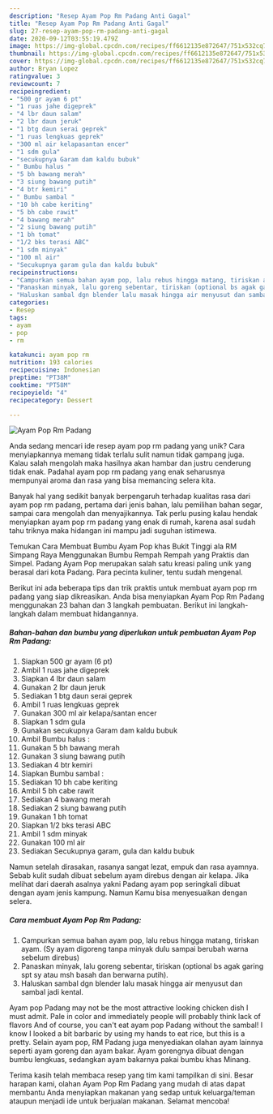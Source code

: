 ```yaml
---
description: "Resep Ayam Pop Rm Padang Anti Gagal"
title: "Resep Ayam Pop Rm Padang Anti Gagal"
slug: 27-resep-ayam-pop-rm-padang-anti-gagal
date: 2020-09-12T03:55:19.479Z
image: https://img-global.cpcdn.com/recipes/ff6612135e872647/751x532cq70/ayam-pop-rm-padang-foto-resep-utama.jpg
thumbnail: https://img-global.cpcdn.com/recipes/ff6612135e872647/751x532cq70/ayam-pop-rm-padang-foto-resep-utama.jpg
cover: https://img-global.cpcdn.com/recipes/ff6612135e872647/751x532cq70/ayam-pop-rm-padang-foto-resep-utama.jpg
author: Bryan Lopez
ratingvalue: 3
reviewcount: 7
recipeingredient:
- "500 gr ayam 6 pt"
- "1 ruas jahe digeprek"
- "4 lbr daun salam"
- "2 lbr daun jeruk"
- "1 btg daun serai geprek"
- "1 ruas lengkuas geprek"
- "300 ml air kelapasantan encer"
- "1 sdm gula"
- "secukupnya Garam dam kaldu bubuk"
- " Bumbu halus "
- "5 bh bawang merah"
- "3 siung bawang putih"
- "4 btr kemiri"
- " Bumbu sambal "
- "10 bh cabe keriting"
- "5 bh cabe rawit"
- "4 bawang merah"
- "2 siung bawang putih"
- "1 bh tomat"
- "1/2 bks terasi ABC"
- "1 sdm minyak"
- "100 ml air"
- "Secukupnya garam gula dan kaldu bubuk"
recipeinstructions:
- "Campurkan semua bahan ayam pop, lalu rebus hingga matang, tiriskan ayam. (Sy ayam digoreng tanpa minyak dulu sampai berubah warna sebelum direbus)"
- "Panaskan minyak, lalu goreng sebentar, tiriskan (optional bs agak garing spt sy atau msh basah dan berwarna putih)."
- "Haluskan sambal dgn blender lalu masak hingga air menyusut dan sambal jadi kental."
categories:
- Resep
tags:
- ayam
- pop
- rm

katakunci: ayam pop rm 
nutrition: 193 calories
recipecuisine: Indonesian
preptime: "PT38M"
cooktime: "PT58M"
recipeyield: "4"
recipecategory: Dessert

---
```



![Ayam Pop Rm Padang](https://img-global.cpcdn.com/recipes/ff6612135e872647/751x532cq70/ayam-pop-rm-padang-foto-resep-utama.jpg)

Anda sedang mencari ide resep ayam pop rm padang yang unik? Cara menyiapkannya memang tidak terlalu sulit namun tidak gampang juga. Kalau salah mengolah maka hasilnya akan hambar dan justru cenderung tidak enak. Padahal ayam pop rm padang yang enak seharusnya mempunyai aroma dan rasa yang bisa memancing selera kita.

Banyak hal yang sedikit banyak berpengaruh terhadap kualitas rasa dari ayam pop rm padang, pertama dari jenis bahan, lalu pemilihan bahan segar, sampai cara mengolah dan menyajikannya. Tak perlu pusing kalau hendak menyiapkan ayam pop rm padang yang enak di rumah, karena asal sudah tahu triknya maka hidangan ini mampu jadi suguhan istimewa.

Temukan Cara Membuat Bumbu Ayam Pop khas Bukit Tinggi ala RM Simpang Raya Menggunakan Bumbu Rempah Rempah yang Praktis dan Simpel. Padang Ayam Pop merupakan salah satu kreasi paling unik yang berasal dari kota Padang. Para pecinta kuliner, tentu sudah mengenal.


Berikut ini ada beberapa tips dan trik praktis untuk membuat ayam pop rm padang yang siap dikreasikan. Anda bisa menyiapkan Ayam Pop Rm Padang menggunakan 23 bahan dan 3 langkah pembuatan. Berikut ini langkah-langkah dalam membuat hidangannya.

<!--inarticleads1-->

##### Bahan-bahan dan bumbu yang diperlukan untuk pembuatan Ayam Pop Rm Padang:

1. Siapkan 500 gr ayam (6 pt)
1. Ambil 1 ruas jahe digeprek
1. Siapkan 4 lbr daun salam
1. Gunakan 2 lbr daun jeruk
1. Sediakan 1 btg daun serai geprek
1. Ambil 1 ruas lengkuas geprek
1. Gunakan 300 ml air kelapa/santan encer
1. Siapkan 1 sdm gula
1. Gunakan secukupnya Garam dam kaldu bubuk
1. Ambil  Bumbu halus :
1. Gunakan 5 bh bawang merah
1. Gunakan 3 siung bawang putih
1. Sediakan 4 btr kemiri
1. Siapkan  Bumbu sambal :
1. Sediakan 10 bh cabe keriting
1. Ambil 5 bh cabe rawit
1. Sediakan 4 bawang merah
1. Sediakan 2 siung bawang putih
1. Gunakan 1 bh tomat
1. Siapkan 1/2 bks terasi ABC
1. Ambil 1 sdm minyak
1. Gunakan 100 ml air
1. Sediakan Secukupnya garam, gula dan kaldu bubuk


Namun setelah dirasakan, rasanya sangat lezat, empuk dan rasa ayamnya. Sebab kulit sudah dibuat sebelum ayam direbus dengan air kelapa. Jika melihat dari daerah asalnya yakni Padang ayam pop seringkali dibuat dengan ayam jenis kampung. Namun Kamu bisa menyesuaikan dengan selera. 

<!--inarticleads2-->

##### Cara membuat Ayam Pop Rm Padang:

1. Campurkan semua bahan ayam pop, lalu rebus hingga matang, tiriskan ayam. (Sy ayam digoreng tanpa minyak dulu sampai berubah warna sebelum direbus)
1. Panaskan minyak, lalu goreng sebentar, tiriskan (optional bs agak garing spt sy atau msh basah dan berwarna putih).
1. Haluskan sambal dgn blender lalu masak hingga air menyusut dan sambal jadi kental.


Ayam pop Padang may not be the most attractive looking chicken dish I must admit. Pale in color and immediately people will probably think lack of flavors And of course, you can&#39;t eat ayam pop Padang without the sambal! I know I looked a bit barbaric by using my hands to eat rice, but this is a pretty. Selain ayam pop, RM Padang juga menyediakan olahan ayam lainnya seperti ayam goreng dan ayam bakar. Ayam gorengnya dibuat dengan bumbu lengkuas, sedangkan ayam bakarnya pakai bumbu khas Minang. 

Terima kasih telah membaca resep yang tim kami tampilkan di sini. Besar harapan kami, olahan Ayam Pop Rm Padang yang mudah di atas dapat membantu Anda menyiapkan makanan yang sedap untuk keluarga/teman ataupun menjadi ide untuk berjualan makanan. Selamat mencoba!

